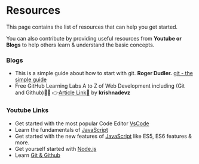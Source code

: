 # Resources

This page contains the list of resources that can help you get started.

You can also contribute by providing useful resources from **Youtube or Blogs** to help others learn & understand the basic concepts.

### Blogs

- This is a simple guide about how to start with git. **Roger Dudler.** [git - the simple guide](https://rogerdudler.github.io/git-guide/index.html)
- Free GitHub Learning Labs A to Z of Web Development including (Git and Github)🐱‍🏍 👉[Article Link🌊](https://dev.to/krishnakakade/free-github-learning-labs-a-to-z-of-web-development-3501) by **krishnadevz** 


### Youtube Links

- Get started with the most popular Code Editor [VsCode](https://www.youtube.com/watch?v=WPqXP_kLzpo&t=382s)
- Learn the fundamentals of [JavaScript](https://www.youtube.com/watch?v=W6NZfCO5SIk&t=1s)
- Get started with the new features of [JavaScript](https://www.youtube.com/watch?v=hdI2bqOjy3c) like ES5, ES6 features & more.
- Get yourself started with [Node.js](https://www.youtube.com/watch?v=fBNz5xF-Kx4)
- Learn [Git & Github](https://www.youtube.com/watch?v=RGOj5yH7evk&t=339s)

